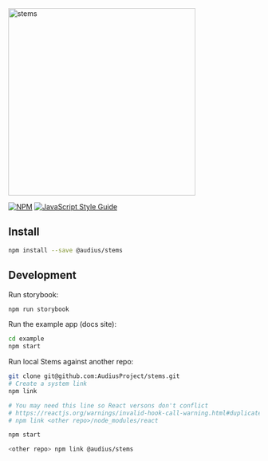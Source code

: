 <img src="https://user-images.githubusercontent.com/2731362/64272626-9c3b8800-cef4-11e9-973e-0e38a666ec46.png" alt="stems" width="375">

> 

[![NPM](https://img.shields.io/npm/v/stems.svg)](https://www.npmjs.com/package/stems) [![JavaScript Style Guide](https://img.shields.io/badge/code_style-standard-brightgreen.svg)](https://standardjs.com)

## Install

```bash
npm install --save @audius/stems
```

## Development

Run storybook:

```bash
npm run storybook
```

Run the example app (docs site):

```bash
cd example
npm start
```

Run local Stems against another repo:

```bash
git clone git@github.com:AudiusProject/stems.git
# Create a system link
npm link

# You may need this line so React versons don't conflict
# https://reactjs.org/warnings/invalid-hook-call-warning.html#duplicate-react
# npm link <other repo>/node_modules/react

npm start

<other repo> npm link @audius/stems
```